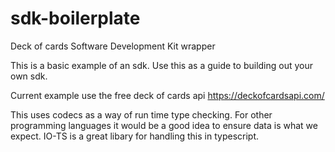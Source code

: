 # sdk-boilerplate

Deck of cards Software Development Kit wrapper

This is a basic example of an sdk. Use this as a guide to building out your own sdk.

Current example use the free deck of cards api https://deckofcardsapi.com/

This uses codecs as a way of run time type checking. For other programming languages it would be a good idea to ensure data is what we expect. IO-TS is a great libary for handling this in typescript.
